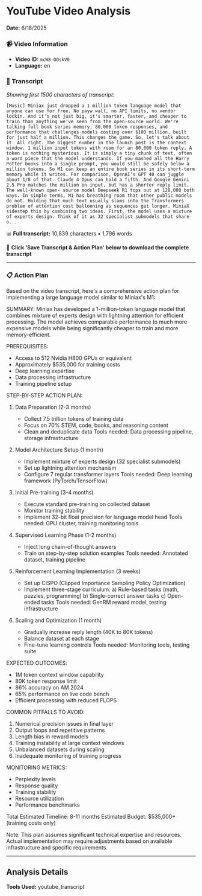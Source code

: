 # YouTube Video Analysis

**Date:** 6/18/2025

### 📹 Video Information
- **Video ID:** `mcW8-OOskV0`
- **Language:** en

### 📝 Transcript
*Showing first 1500 characters of transcript:*

```
[Music] Miniax just dropped a 1 million token language model that anyone can use for free. No payw wall, no API limits, no vendor lockin. And it's not just big, it's smarter, faster, and cheaper to train than anything we've seen from the open-source world. We're talking full book series memory, 80,000 token responses, and performance that challenges models costing over $100 million. built for just half a million. This changes the game. So, let's talk about it. All right. The biggest number in the launch post is the context window. 1 million input tokens with room for an 80,000 token reply. A token is nothing mysterious. It is simply a tiny chunk of text, often a word piece that the model understands. If you mashed all the Harry Potter books into a single prompt, you would still be safely below a million tokens. So M1 can keep an entire book series in its short-term memory while it writes. For comparison, OpenAI's GPT 40 can juggle about 1/8 of that. Claude 4 Opus can hold a fifth. And Google Gemini 2.5 Pro matches the million on input, but has a shorter reply limit. The well-known open- source model Deepseek R1 tops out at 128,000 both ways. In simple terms, M1 has breathing room that other public models do not. Holding that much text usually slams into the Transformers problem of attention cost ballooning as sequences get longer. MiniaX sidestep this by combining two ideas. First, the model uses a mixture of experts design. Think of it as 32 specialist submodels that share o...
```

📊 **Full transcript:** 10,839 characters • 1,796 words

💾 **Click 'Save Transcript & Action Plan' below to download the complete transcript**

---

### 📋 Action Plan

Based on the video transcript, here's a comprehensive action plan for implementing a large language model similar to Miniax's M1:

SUMMARY:
Miniax has developed a 1-million-token language model that combines mixture of experts design with lightning attention for efficient processing. The model achieves comparable performance to much more expensive models while being significantly cheaper to train and more memory-efficient.

PREREQUISITES:
- Access to 512 Nvidia H800 GPUs or equivalent
- Approximately $535,000 for training costs
- Deep learning expertise
- Data processing infrastructure
- Training pipeline setup

STEP-BY-STEP ACTION PLAN:

1. Data Preparation (2-3 months)
   - Collect 7.5 trillion tokens of training data
   - Focus on 70% STEM, code, books, and reasoning content
   - Clean and deduplicate data
   Tools needed: Data processing pipeline, storage infrastructure

2. Model Architecture Setup (1 month)
   - Implement mixture of experts design (32 specialist submodels)
   - Set up lightning attention mechanism
   - Configure 7 regular transformer layers
   Tools needed: Deep learning framework (PyTorch/TensorFlow)

3. Initial Pre-training (3-4 months)
   - Execute standard pre-training on collected dataset
   - Monitor training stability
   - Implement 32-bit float precision for language model head
   Tools needed: GPU cluster, training monitoring tools

4. Supervised Learning Phase (1-2 months)
   - Inject long chain-of-thought answers
   - Train on step-by-step solution examples
   Tools needed: Annotated dataset, training pipeline

5. Reinforcement Learning Implementation (3 weeks)
   - Set up CISPO (Clipped Importance Sampling Policy Optimization)
   - Implement three-stage curriculum:
     a) Rule-based tasks (math, puzzles, programming)
     b) Single-correct answer tasks
     c) Open-ended tasks
   Tools needed: GenRM reward model, testing infrastructure

6. Scaling and Optimization (1 month)
   - Gradually increase reply length (40K to 80K tokens)
   - Balance dataset at each stage
   - Fine-tune learning controls
   Tools needed: Monitoring tools, testing suite

EXPECTED OUTCOMES:
- 1M token context window capability
- 80K token response limit
- 86% accuracy on AM 2024
- 65% performance on live code bench
- Efficient processing with reduced FLOPS

COMMON PITFALLS TO AVOID:
1. Numerical precision issues in final layer
2. Output loops and repetitive patterns
3. Length bias in reward models
4. Training instability at large context windows
5. Unbalanced datasets during scaling
6. Inadequate monitoring of training progress

MONITORING METRICS:
- Perplexity levels
- Response quality
- Training stability
- Resource utilization
- Performance benchmarks

Total Estimated Timeline: 8-11 months
Estimated Budget: $535,000+ (training costs only)

Note: This plan assumes significant technical expertise and resources. Actual implementation may require adjustments based on available infrastructure and specific requirements.

---

## Analysis Details

**Tools Used:** youtube_transcript
